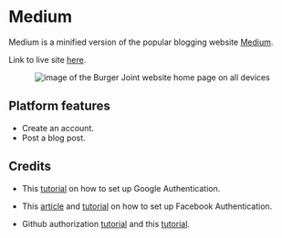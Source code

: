 # Medium
Medium is a minified version of the popular blogging website [Medium](https://medium.com/).

Link to live site [here](https://medium-410cf7fad2b1.herokuapp.com/).
<p align="center">
<img src="https://res.cloudinary.com/dnbbm9vzi/image/upload/v1729362339/Screenshot_2024-10-19_at_7.25.15_PM_lpnxmu.png" width="auto" height="auto" alt="image of the Burger Joint website home page on all devices"></p>

## Platform features
* Create an account.
* Post a blog post.


## Credits

* This [tutorial](https://www.youtube.com/watch?v=56w8p0goIfs) on how to set up Google Authentication.

* This [article](https://medium.com/geekculture/django-social-authentication-sign-in-with-facebook-eb52c384e1d) and [tutorial](https://www.youtube.com/watch?v=waVBRjqDKyA) on how to set up Facebook Authentication.

* Github authorization [tutorial](https://python.plainenglish.io/django-allauth-a-guide-to-enabling-social-logins-with-github-f820239fb73f) and this [tutorial](https://www.freecodecamp.org/news/set-up-github-oauth-on-django-for-user-authentication/).
